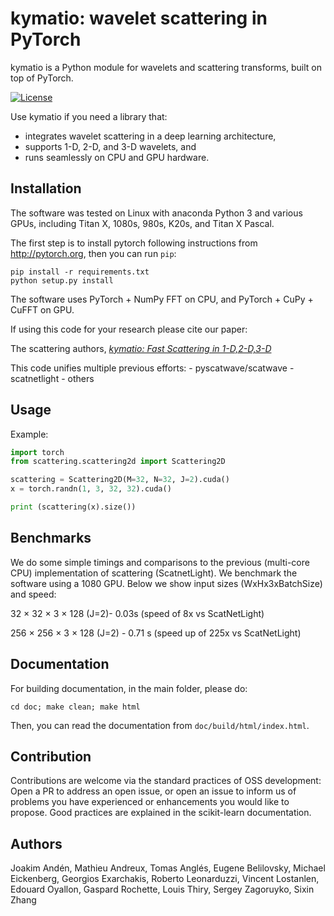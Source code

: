 kymatio: wavelet scattering in PyTorch
======================================

kymatio is a Python module for wavelets and scattering transforms, built on top of PyTorch.

[![License](https://img.shields.io/badge/License-BSD%203--Clause-blue.svg)](https://opensource.org/licenses/BSD-3-Clause)

Use kymatio if you need a library that:
* integrates wavelet scattering in a deep learning architecture,
* supports 1-D, 2-D, and 3-D wavelets, and
* runs seamlessly on CPU and GPU hardware.


## Installation

The software was tested on Linux with anaconda Python 3 and
various GPUs, including Titan X, 1080s, 980s, K20s, and Titan X Pascal.

The first step is to install pytorch following instructions from
<http://pytorch.org>, then you can run `pip`:


```
pip install -r requirements.txt
python setup.py install
```

The software uses PyTorch + NumPy FFT on CPU, and PyTorch + CuPy + CuFFT on GPU.


If using this code for your research please cite our paper:

The scattering authors, [*kymatio: Fast Scattering in 1-D,2-D,3-D*]()

This code unifies multiple previous efforts:
    - pyscatwave/scatwave
    - scatnetlight 
    - others 
    

## Usage

Example:

```python
import torch
from scattering.scattering2d import Scattering2D

scattering = Scattering2D(M=32, N=32, J=2).cuda()
x = torch.randn(1, 3, 32, 32).cuda()

print (scattering(x).size())
```

## Benchmarks
We do some simple timings and comparisons to the previous (multi-core CPU) implementation of scattering (ScatnetLight). We benchmark the software using a 1080 GPU. Below we show input sizes (WxHx3xBatchSize) and speed:

32 × 32 × 3 × 128 (J=2)- 0.03s (speed of 8x vs ScatNetLight)

256 × 256 × 3 × 128 (J=2) - 0.71 s (speed up of 225x vs ScatNetLight)


## Documentation

For building documentation, in the main folder, please do:

```
cd doc; make clean; make html
```

Then, you can read the documentation from `doc/build/html/index.html`.

## Contribution

Contributions are welcome via the standard practices of OSS development: Open a PR to address an open issue, or open an issue to inform us of problems you have experienced or enhancements you would like to propose. Good practices are explained in the scikit-learn documentation.


## Authors
Joakim Andén, Mathieu Andreux, Tomas Anglés, Eugene Belilovsky, Michael Eickenberg, Georgios Exarchakis, Roberto Leonarduzzi, Vincent Lostanlen, Edouard Oyallon, Gaspard Rochette, Louis Thiry, Sergey Zagoruyko, Sixin Zhang




